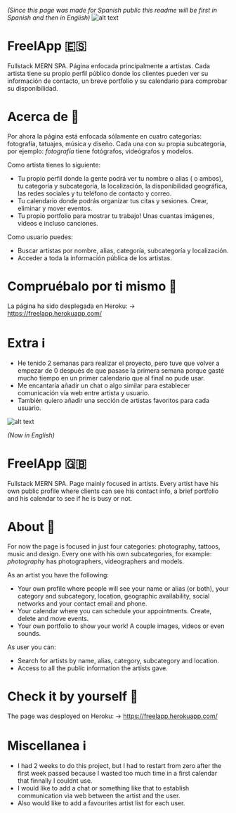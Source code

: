 *(Since this page was made for Spanish public this readme will be first in Spanish and then in English)*
![alt text](https://i.ibb.co/y4Sbgxn/Freelapp.png)

# FreelApp 🇪🇸

Fullstack MERN SPA.  Página enfocada principalmente a artistas. Cada artista tiene su propio perfil público donde los clientes pueden ver su información de contacto, un breve portfolio y su calendario para comprobar su disponibilidad. 

# Acerca de 📝

Por ahora la página está enfocada sólamente en cuatro categorías: fotografía, tatuajes, música y diseño. Cada una con su propia subcategoría, por ejemplo: *fotografía* tiene fotógrafos, videógrafos y modelos.

Como artista tienes lo siguiente:
- Tu propio perfil donde la gente podrá ver tu nombre o alias ( o ambos), tu categoría y subcategoría, la localización, la disponibilidad geográfica, las redes sociales y tu teléfono de contacto y correo.
- Tu calendario donde podrás organizar tus citas y sesiones. Crear, eliminar y mover eventos.
- Tu propio portfolio para mostrar tu trabajo! Unas cuantas imágenes, vídeos e incluso canciones.

Como usuario puedes:
- Buscar artistas por nombre, alias, categoría, subcategoría y localización.
- Acceder a toda la información pública de los artistas.


# Compruébalo por ti mismo 👀

La página ha sido desplegada en Heroku:
-> https://freelapp.herokuapp.com/

# Extra ℹ️

- He tenido 2 semanas para realizar el proyecto, pero tuve que volver a empezar de 0 después de que pasase la primera semana porque gasté mucho tiempo en un primer calendario que al final no pude usar.
- Me encantaría añadir un chat o algo similar para establecer comunicación vía web entre artista y usuario.
- También quiero añadir una sección de artistas favoritos para cada usuario.

![alt text](https://i.ibb.co/Dp1GHrz/Selecci-n-017.png)

*(Now in English)*
# FreelApp 🇬🇧

Fullstack MERN SPA.  Page mainly focused in artists. Every artist have his own public profile where clients can see his contact info, a brief portfolio and his calendar to see if he is busy or not. 

# About 📝

For now the page is focused in just four categories: photography, tattoos, music and design. Every one with his own subcategories, for example: *photography* has photographers, videographers and models.

As an artist you have the following:
- Your own profile where people will see your name or alias (or both), your category and subcategory, location, geographic availability, social networks and your contact email and phone. 
- Your calendar where you can schedule your appointments. Create, delete and move events.
- Your own portfolio to show your work! A couple images, videos or even sounds.

As user you can:
- Search for artists by name, alias, category, subcategory and location.
- Access to all the public information the artists gave.

# Check it by yourself 👀

The page was desployed on Heroku:
-> https://freelapp.herokuapp.com/

# Miscellanea ℹ️

- I had 2 weeks to do this project, but I had to restart from zero after the first week passed because I wasted too much time in a first calendar that finnally I couldnt use.
- I would like to add a chat or something like that to establish communication via web between the artist and the user.
- Also would like to add a favourites artist list for each user.